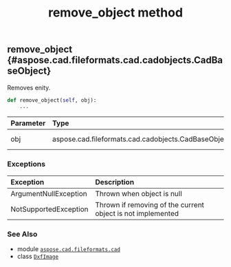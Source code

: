 ﻿---
title: remove_object method
second_title: Aspose.CAD for Python via .NET API References
description: 
type: docs
weight: 150
url: /aspose.cad.fileformats.cad/dxfimage/remove_object/
is_root: false
---

## remove_object {#aspose.cad.fileformats.cad.cadobjects.CadBaseObject}

Removes enity.



```python
def remove_object(self, obj):
    ...
```


| Parameter | Type | Description |
| :- | :- | :- |
| obj | aspose.cad.fileformats.cad.cadobjects.CadBaseObject | Object to remove. |
### Exceptions
| Exception | Description |
| :- | :- |
| ArgumentNullException | Thrown when object is null |
| NotSupportedException | Thrown if removing of the current object is not implemented |





### See Also
* module [`aspose.cad.fileformats.cad`](../../)
* class [`DxfImage`](/cad/python-net/aspose.cad.fileformats.cad/dxfimage)
